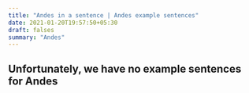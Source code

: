 ```yaml
---
title: "Andes in a sentence | Andes example sentences"
date: 2021-01-20T19:57:50+05:30
draft: falses
summary: "Andes"
---
```

## Unfortunately, we have no example sentences for Andes                 
